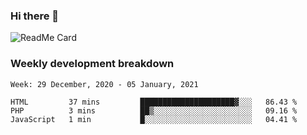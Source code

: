 ### Hi there 👋

<!--
**itzcy/itzcy** is a ✨ _special_ ✨ repository because its `README.md` (this file) appears on your GitHub profile.

Here are some ideas to get you started:

- 🔭 I’m currently working on ...
- 🌱 I’m currently learning ...
- 👯 I’m looking to collaborate on ...
- 🤔 I’m looking for help with ...
- 💬 Ask me about ...
- 📫 How to reach me: ...
- 😄 Pronouns: ...
- ⚡ Fun fact: ...
-->
![ReadMe Card](https://github-readme-stats.vercel.app/api?username=itzcy&show_icons=true&title_color=2d3198&icon_color=797cb8&text_color=24292e&bg_color=f6f8fa)

### Weekly development breakdown
<!--START_SECTION:waka-->
```text
Week: 29 December, 2020 - 05 January, 2021

HTML         37 mins         █████████████████████▓░░░   86.43 % 
PHP          3 mins          ██▒░░░░░░░░░░░░░░░░░░░░░░   09.16 % 
JavaScript   1 min           █░░░░░░░░░░░░░░░░░░░░░░░░   04.41 % 
```
<!--END_SECTION:waka-->
